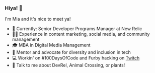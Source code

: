 ### Hiya! 👋
I'm Mia and it's nice to meet ya!

* 🥑 Currently: Senior Developer Programs Manager at New Relic
* 👯‍♀️ Experience in content marketing, social media, and community management
* 🎓 MBA in Digital Media Management
* 💫 Mentor and advocate for diversity and inclusion in tech
* 💻 Workin' on #100DaysOfCode and Furby hacking on [Twitch](http://www.twitch.tv/xomiamoore)
* 💬 Talk to me about DevRel, Animal Crossing, or plants!

